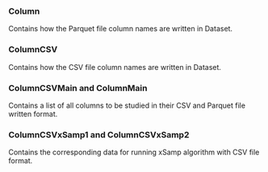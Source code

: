 ### Column 
Contains how the Parquet file column names are written in Dataset.

### ColumnCSV 
Contains how the CSV file column names are written in Dataset.

### ColumnCSVMain and ColumnMain
Contains a list of all columns to be studied in their CSV and Parquet file written format.

### ColumnCSVxSamp1 and ColumnCSVxSamp2  
Contains the corresponding data for running xSamp algorithm with CSV file format.

